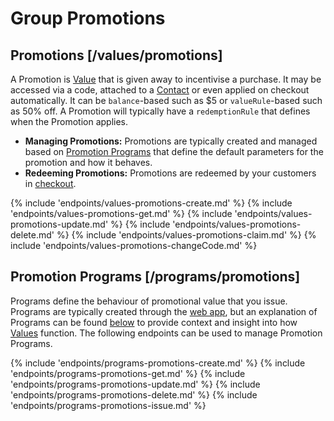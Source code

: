# Group Promotions

## Promotions [/values/promotions]

A Promotion is [Value](#reference/advanced/values) that is given away to incentivise a purchase. It may be accessed via a code, attached to a [Contact](#reference/0/contacts) or even applied on checkout automatically. It can be `balance`-based such as $5 or `valueRule`-based such as 50% off. A Promotion will typically have a `redemptionRule` that defines when the Promotion applies. 
- **Managing Promotions:** Promotions are typically created and managed based on [Promotion Programs](#reference/promotions/promotion-programs) that define the default parameters for the promotion and how it behaves. 
- **Redeeming Promotions:** Promotions are redeemed by your customers in [checkout](#reference/transactions/transactions/checkout). 

{% include 'endpoints/values-promotions-create.md' %}
{% include 'endpoints/values-promotions-get.md' %}
{% include 'endpoints/values-promotions-update.md' %}
{% include 'endpoints/values-promotions-delete.md' %}
{% include 'endpoints/values-promotions-claim.md' %}
{% include 'endpoints/values-promotions-changeCode.md' %}

## Promotion Programs [/programs/promotions]

Programs define the behaviour of promotional value that you issue. Programs are typically created through the [web app](https://www.lightrail.com/app/#), but an explanation of Programs can be found [below](#reference/advanced/programs) to provide context and insight into how [Values](#reference/advanced/values) function. The following endpoints can be used to manage Promotion Programs. 

{% include 'endpoints/programs-promotions-create.md' %}
{% include 'endpoints/programs-promotions-get.md' %}
{% include 'endpoints/programs-promotions-update.md' %}
{% include 'endpoints/programs-promotions-delete.md' %}
{% include 'endpoints/programs-promotions-issue.md' %}
